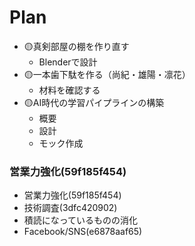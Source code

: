 # Plan
- 🟡真剣部屋の棚を作り直す
  - Blenderで設計
- 🟡一本歯下駄を作る（尚紀・雄陽・凛花）
  - 材料を確認する
- 🟡AI時代の学習パイプラインの構築
  - 概要
  - 設計
  - モック作成





### 営業力強化(59f185f454)
- 営業力強化(59f185f454)
- 技術調査(3dfc420902)
- 積読になっているものの消化
- Facebook/SNS(e6878aaf65)



